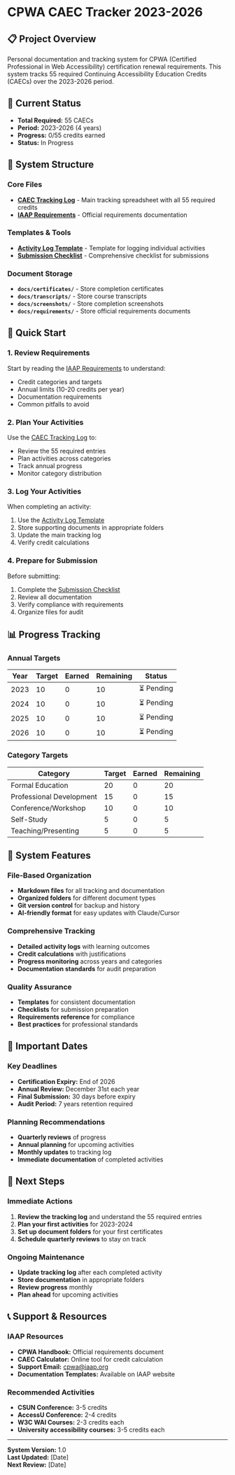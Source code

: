 # CPWA CAEC Tracker 2023-2026

## 📋 Project Overview
Personal documentation and tracking system for CPWA (Certified Professional in Web Accessibility) certification renewal requirements. This system tracks 55 required Continuing Accessibility Education Credits (CAECs) over the 2023-2026 period.

## 🎯 Current Status
- **Total Required:** 55 CAECs
- **Period:** 2023-2026 (4 years)
- **Progress:** 0/55 credits earned
- **Status:** In Progress

## 📁 System Structure

### Core Files
- **[CAEC Tracking Log](logs/caec-tracking-log.md)** - Main tracking spreadsheet with all 55 required credits
- **[IAAP Requirements](docs/requirements/iaap-caec-requirements.md)** - Official requirements documentation

### Templates & Tools
- **[Activity Log Template](templates/activity-log-template.md)** - Template for logging individual activities
- **[Submission Checklist](templates/submission-checklist.md)** - Comprehensive checklist for submissions

### Document Storage
- **`docs/certificates/`** - Store completion certificates
- **`docs/transcripts/`** - Store course transcripts
- **`docs/screenshots/`** - Store completion screenshots
- **`docs/requirements/`** - Store official requirements documents

## 🚀 Quick Start

### 1. Review Requirements
Start by reading the [IAAP Requirements](docs/requirements/iaap-caec-requirements.md) to understand:
- Credit categories and targets
- Annual limits (10-20 credits per year)
- Documentation requirements
- Common pitfalls to avoid

### 2. Plan Your Activities
Use the [CAEC Tracking Log](logs/caec-tracking-log.md) to:
- Review the 55 required entries
- Plan activities across categories
- Track annual progress
- Monitor category distribution

### 3. Log Your Activities
When completing an activity:
1. Use the [Activity Log Template](templates/activity-log-template.md)
2. Store supporting documents in appropriate folders
3. Update the main tracking log
4. Verify credit calculations

### 4. Prepare for Submission
Before submitting:
1. Complete the [Submission Checklist](templates/submission-checklist.md)
2. Review all documentation
3. Verify compliance with requirements
4. Organize files for audit

## 📊 Progress Tracking

### Annual Targets
| Year | Target | Earned | Remaining | Status |
|------|--------|--------|-----------|--------|
| 2023 | 10 | 0 | 10 | ⏳ Pending |
| 2024 | 10 | 0 | 10 | ⏳ Pending |
| 2025 | 10 | 0 | 10 | ⏳ Pending |
| 2026 | 10 | 0 | 10 | ⏳ Pending |

### Category Targets
| Category | Target | Earned | Remaining |
|----------|--------|--------|-----------|
| Formal Education | 20 | 0 | 20 |
| Professional Development | 15 | 0 | 15 |
| Conference/Workshop | 10 | 0 | 10 |
| Self-Study | 5 | 0 | 5 |
| Teaching/Presenting | 5 | 0 | 5 |

## 🔧 System Features

### File-Based Organization
- **Markdown files** for all tracking and documentation
- **Organized folders** for different document types
- **Git version control** for backup and history
- **AI-friendly format** for easy updates with Claude/Cursor

### Comprehensive Tracking
- **Detailed activity logs** with learning outcomes
- **Credit calculations** with justifications
- **Progress monitoring** across years and categories
- **Documentation standards** for audit preparation

### Quality Assurance
- **Templates** for consistent documentation
- **Checklists** for submission preparation
- **Requirements reference** for compliance
- **Best practices** for professional standards

## 📅 Important Dates

### Key Deadlines
- **Certification Expiry:** End of 2026
- **Annual Review:** December 31st each year
- **Final Submission:** 30 days before expiry
- **Audit Period:** 7 years retention required

### Planning Recommendations
- **Quarterly reviews** of progress
- **Annual planning** for upcoming activities
- **Monthly updates** to tracking log
- **Immediate documentation** of completed activities

## 🎯 Next Steps

### Immediate Actions
1. **Review the tracking log** and understand the 55 required entries
2. **Plan your first activities** for 2023-2024
3. **Set up document folders** for your first certificates
4. **Schedule quarterly reviews** to stay on track

### Ongoing Maintenance
- **Update tracking log** after each completed activity
- **Store documentation** in appropriate folders
- **Review progress** monthly
- **Plan ahead** for upcoming activities

## 📞 Support & Resources

### IAAP Resources
- **CPWA Handbook:** Official requirements document
- **CAEC Calculator:** Online tool for credit calculation
- **Support Email:** cpwa@iaap.org
- **Documentation Templates:** Available on IAAP website

### Recommended Activities
- **CSUN Conference:** 3-5 credits
- **AccessU Conference:** 2-4 credits
- **W3C WAI Courses:** 2-3 credits each
- **University accessibility courses:** 3-5 credits each

---

**System Version:** 1.0  
**Last Updated:** [Date]  
**Next Review:** [Date] 